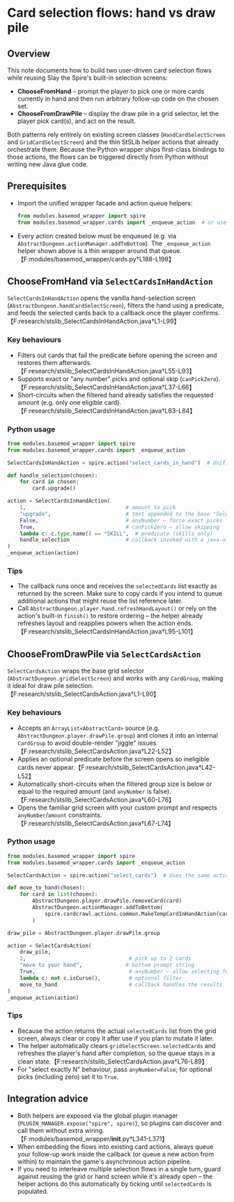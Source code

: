 # Card selection flows: hand vs draw pile

## Overview

This note documents how to build two user-driven card selection flows while reusing Slay the Spire's built-in selection screens:

* **ChooseFromHand** – prompt the player to pick one or more cards currently in hand and then run arbitrary follow-up code on the chosen set.
* **ChooseFromDrawPile** – display the draw pile in a grid selector, let the player pick card(s), and act on the result.

Both patterns rely entirely on existing screen classes (`HandCardSelectScreen` and `GridCardSelectScreen`) and the thin StSLib helper actions that already orchestrate them. Because the Python wrapper ships first-class bindings to those actions, the flows can be triggered directly from Python without writing new Java glue code.

## Prerequisites

* Import the unified wrapper facade and action queue helpers:
  ```python
  from modules.basemod_wrapper import spire
  from modules.basemod_wrapper.cards import _enqueue_action  # or use your own queue helper
  ```
* Every action created below must be enqueued (e.g. via `AbstractDungeon.actionManager.addToBottom`). The `_enqueue_action` helper shown above is a thin wrapper around that queue.【F:modules/basemod_wrapper/cards.py†L188-L198】

## ChooseFromHand via `SelectCardsInHandAction`

`SelectCardsInHandAction` opens the vanilla hand-selection screen (`AbstractDungeon.handCardSelectScreen`), filters the hand using a predicate, and feeds the selected cards back to a callback once the player confirms.【F:research/stslib_SelectCardsInHandAction.java†L1-L99】

### Key behaviours

* Filters out cards that fail the predicate before opening the screen and restores them afterwards.【F:research/stslib_SelectCardsInHandAction.java†L55-L93】
* Supports exact or "any number" picks and optional skip (`canPickZero`).【F:research/stslib_SelectCardsInHandAction.java†L37-L66】
* Short-circuits when the filtered hand already satisfies the requested amount (e.g. only one eligible card).【F:research/stslib_SelectCardsInHandAction.java†L63-L84】

### Python usage

```python
from modules.basemod_wrapper import spire
from modules.basemod_wrapper.cards import _enqueue_action

SelectCardsInHandAction = spire.action("select_cards_in_hand")  # Unified facade lookup.【F:modules/basemod_wrapper/__init__.py†L134-L182】【F:modules/basemod_wrapper/__init__.py†L215-L224】

def handle_selection(chosen):
    for card in chosen:
        card.upgrade()

action = SelectCardsInHandAction(
    1,                                # amount to pick
    "upgrade",                        # text appended to the base "Select X card(s) to" banner
    False,                            # anyNumber – force exact picks
    True,                             # canPickZero – allow skipping
    lambda c: c.type.name() == "SKILL",  # predicate (skills only)
    handle_selection                  # callback invoked with a java.util.List<AbstractCard>
)
_enqueue_action(action)
```

### Tips

* The callback runs once and receives the `selectedCards` list exactly as returned by the screen. Make sure to copy cards if you intend to queue additional actions that might reuse the list reference later.
* Call `AbstractDungeon.player.hand.refreshHandLayout()` or rely on the action's built-in `finish()` to restore ordering – the helper already refreshes layout and reapplies powers when the action ends.【F:research/stslib_SelectCardsInHandAction.java†L95-L101】

## ChooseFromDrawPile via `SelectCardsAction`

`SelectCardsAction` wraps the base grid selector (`AbstractDungeon.gridSelectScreen`) and works with any `CardGroup`, making it ideal for draw pile selection.【F:research/stslib_SelectCardsAction.java†L1-L90】

### Key behaviours

* Accepts an `ArrayList<AbstractCard>` source (e.g. `AbstractDungeon.player.drawPile.group`) and clones it into an internal `CardGroup` to avoid double-render "jiggle" issues.【F:research/stslib_SelectCardsAction.java†L22-L52】
* Applies an optional predicate before the screen opens so ineligible cards never appear.【F:research/stslib_SelectCardsAction.java†L42-L52】
* Automatically short-circuits when the filtered group size is below or equal to the required amount (and `anyNumber` is false).【F:research/stslib_SelectCardsAction.java†L60-L76】
* Opens the familiar grid screen with your custom prompt and respects `anyNumber`/`amount` constraints.【F:research/stslib_SelectCardsAction.java†L67-L74】

### Python usage

```python
from modules.basemod_wrapper import spire
from modules.basemod_wrapper.cards import _enqueue_action

SelectCardsAction = spire.action("select_cards")  # Uses the same action lookup table as above.【F:modules/basemod_wrapper/__init__.py†L134-L182】【F:modules/basemod_wrapper/__init__.py†L215-L224】

def move_to_hand(chosen):
    for card in list(chosen):
        AbstractDungeon.player.drawPile.removeCard(card)
        AbstractDungeon.actionManager.addToBottom(
            spire.cardcrawl.actions.common.MakeTempCardInHandAction(card)
        )

draw_pile = AbstractDungeon.player.drawPile.group

action = SelectCardsAction(
    draw_pile,
    2,                                 # pick up to 2 cards
    "move to your hand",              # bottom prompt string
    True,                              # anyNumber – allow selecting fewer than 2
    lambda c: not c.isCurse(),         # optional filter
    move_to_hand                       # callback handles the results
)
_enqueue_action(action)
```

### Tips

* Because the action returns the actual `selectedCards` list from the grid screen, always clear or copy it after use if you plan to mutate it later.
* The helper automatically clears `gridSelectScreen.selectedCards` and refreshes the player's hand after completion, so the queue stays in a clean state.【F:research/stslib_SelectCardsAction.java†L76-L89】
* For "select exactly N" behaviour, pass `anyNumber=False`; for optional picks (including zero) set it to `True`.

## Integration advice

* Both helpers are exposed via the global plugin manager (`PLUGIN_MANAGER.expose("spire", spire)`), so plugins can discover and call them without extra wiring.【F:modules/basemod_wrapper/__init__.py†L341-L371】
* When embedding the flows into existing card actions, always queue your follow-up work inside the callback (or queue a new action from within) to maintain the game's asynchronous action pipeline.
* If you need to interleave multiple selection flows in a single turn, guard against reusing the grid or hand screen while it's already open – the helper actions do this automatically by ticking until `selectedCards` is populated.
